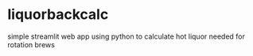 # liquorbackcalc
simple streamlit web app using python to calculate hot liquor needed for rotation brews
